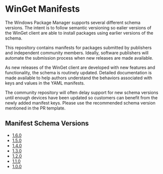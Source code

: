 # WinGet Manifests
The Windows Package Manager supports several different schema versions. The intent is to follow semantic versioning so ealier versions of the WinGet client are able to install packages using earlier versions of the schema.

This repository contains manifests for packages submitted by publishers and independent community members. Ideally, software publishers will automate the submission process when new releases are made available.

As new releases of the WinGet client are developed with new features and functionality, the schema is routinely updated. Detailed documentation is made available to help authors understand the behaviors associated with keys and values in the YAML manifests.

The community repository will often delay support for new schema versions until enough devices have been updated so customers can benefit from the newly added manifest keys. Please use the recommended schema version mentioned in the PR template.

## Manifest Schema Versions
* [1.6.0](schema/1.6.0/README.md)
* [1.5.0](schema/1.5.0/README.md)
* [1.4.0](schema/1.4.0/README.md)
* [1.3.0](schema/1.3.0/README.md)
* [1.2.0](schema/1.2.0/README.md)
* [1.1.0](schema/1.1.0/README.md)
* [1.0.0](schema/1.0.0/README.md)
